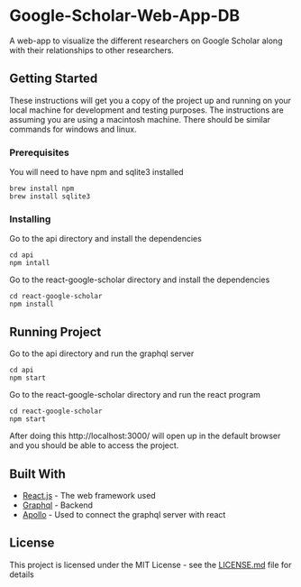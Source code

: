 # Google-Scholar-Web-App-DB

A web-app to visualize the different researchers on Google Scholar along with their relationships to other researchers.

## Getting Started

These instructions will get you a copy of the project up and running on your local machine for development and testing purposes. The instructions are assuming you are using a macintosh machine. There should be similar commands for windows and linux.

### Prerequisites

You will need to have npm and sqlite3 installed

```
brew install npm
brew install sqlite3
```

### Installing

Go to the api directory and install the dependencies
```
cd api
npm intall
```

Go to the react-google-scholar directory and install the dependencies 
```
cd react-google-scholar
npm install
```

## Running Project

Go to the api directory and run the graphql server
```
cd api
npm start
```

Go to the react-google-scholar directory and run the react program
```
cd react-google-scholar
npm start
```

After doing this http://localhost:3000/ will open up in the default browser and you should be able to access the project.

## Built With

* [React.js](https://reactjs.org/) - The web framework used
* [Graphql](https://graphql.org/) - Backend 
* [Apollo](https://www.apollographql.com/) - Used to connect the graphql server with react

## License

This project is licensed under the MIT License - see the [LICENSE.md](LICENSE.md) file for details

